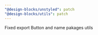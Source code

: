 ```yaml
---
"@design-blocks/unstyled": patch
"@design-blocks/utils": patch
---
```


Fixed export Button and name pakages utils
